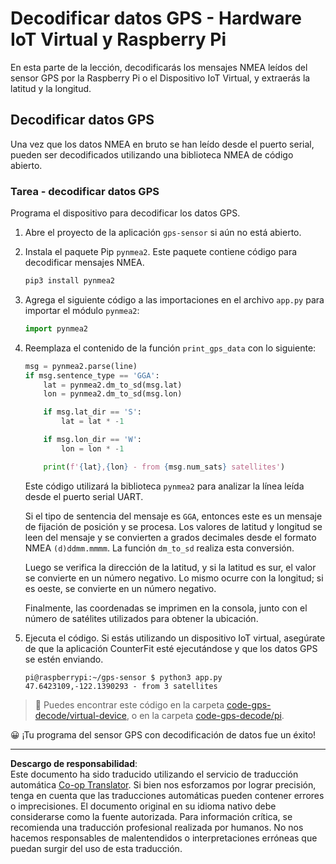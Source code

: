 <!--
CO_OP_TRANSLATOR_METADATA:
{
  "original_hash": "cbb8c285bc64c5192fae3368fb5077d2",
  "translation_date": "2025-08-26T15:49:33+00:00",
  "source_file": "3-transport/lessons/1-location-tracking/single-board-computer-gps-decode.md",
  "language_code": "es"
}
-->
# Decodificar datos GPS - Hardware IoT Virtual y Raspberry Pi

En esta parte de la lección, decodificarás los mensajes NMEA leídos del sensor GPS por la Raspberry Pi o el Dispositivo IoT Virtual, y extraerás la latitud y la longitud.

## Decodificar datos GPS

Una vez que los datos NMEA en bruto se han leído desde el puerto serial, pueden ser decodificados utilizando una biblioteca NMEA de código abierto.

### Tarea - decodificar datos GPS

Programa el dispositivo para decodificar los datos GPS.

1. Abre el proyecto de la aplicación `gps-sensor` si aún no está abierto.

1. Instala el paquete Pip `pynmea2`. Este paquete contiene código para decodificar mensajes NMEA.

    ```sh
    pip3 install pynmea2
    ```

1. Agrega el siguiente código a las importaciones en el archivo `app.py` para importar el módulo `pynmea2`:

    ```python
    import pynmea2
    ```

1. Reemplaza el contenido de la función `print_gps_data` con lo siguiente:

    ```python
    msg = pynmea2.parse(line)
    if msg.sentence_type == 'GGA':
        lat = pynmea2.dm_to_sd(msg.lat)
        lon = pynmea2.dm_to_sd(msg.lon)

        if msg.lat_dir == 'S':
            lat = lat * -1

        if msg.lon_dir == 'W':
            lon = lon * -1

        print(f'{lat},{lon} - from {msg.num_sats} satellites')
    ```

    Este código utilizará la biblioteca `pynmea2` para analizar la línea leída desde el puerto serial UART.

    Si el tipo de sentencia del mensaje es `GGA`, entonces este es un mensaje de fijación de posición y se procesa. Los valores de latitud y longitud se leen del mensaje y se convierten a grados decimales desde el formato NMEA `(d)ddmm.mmmm`. La función `dm_to_sd` realiza esta conversión.

    Luego se verifica la dirección de la latitud, y si la latitud es sur, el valor se convierte en un número negativo. Lo mismo ocurre con la longitud; si es oeste, se convierte en un número negativo.

    Finalmente, las coordenadas se imprimen en la consola, junto con el número de satélites utilizados para obtener la ubicación.

1. Ejecuta el código. Si estás utilizando un dispositivo IoT virtual, asegúrate de que la aplicación CounterFit esté ejecutándose y que los datos GPS se estén enviando.

    ```output
    pi@raspberrypi:~/gps-sensor $ python3 app.py 
    47.6423109,-122.1390293 - from 3 satellites
    ```

> 💁 Puedes encontrar este código en la carpeta [code-gps-decode/virtual-device](../../../../../3-transport/lessons/1-location-tracking/code-gps-decode/virtual-device), o en la carpeta [code-gps-decode/pi](../../../../../3-transport/lessons/1-location-tracking/code-gps-decode/pi).

😀 ¡Tu programa del sensor GPS con decodificación de datos fue un éxito!

---

**Descargo de responsabilidad**:  
Este documento ha sido traducido utilizando el servicio de traducción automática [Co-op Translator](https://github.com/Azure/co-op-translator). Si bien nos esforzamos por lograr precisión, tenga en cuenta que las traducciones automáticas pueden contener errores o imprecisiones. El documento original en su idioma nativo debe considerarse como la fuente autorizada. Para información crítica, se recomienda una traducción profesional realizada por humanos. No nos hacemos responsables de malentendidos o interpretaciones erróneas que puedan surgir del uso de esta traducción.
